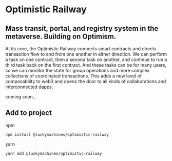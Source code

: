 # Optimistic Railway

## Mass transit, portal, and registry system in the metaverse. Building on Optimism.

At its core, the Optimistic Railway connects smart contracts and directs transaction flow to and from one another in either direction. We can perform a task on one contract, then a second task on another, and continue to run a third task back on the first contract. And these tasks can be for many users, so we can monitor the state for group operations and more complex collections of coordinated transactions. This adds a new level of composability to web3 and opens the door to all kinds of collaborations and interconnected dapps.

coming soon...

## Add to project

npm

    npm install @luckymachines/optimistic-railway

yarn

    yarn add @luckymachines/optimistic-railway
